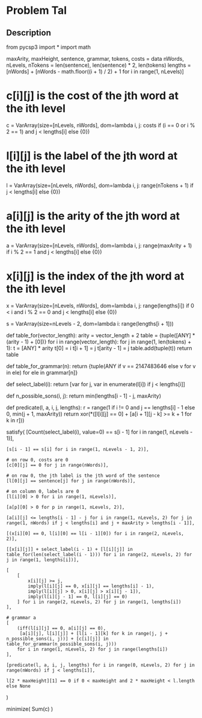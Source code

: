 # Problem Tal
## Description
from pycsp3 import *
import math

maxArity, maxHeight, sentence, grammar, tokens, costs = data
nWords, nLevels, nTokens = len(sentence), len(sentence) * 2, len(tokens)
lengths = [nWords] + [nWords - math.floor((i + 1) / 2) + 1 for i in range(1, nLevels)]

# c[i][j] is the cost of the jth word at the ith level
c = VarArray(size=[nLevels, nWords], dom=lambda i, j: costs if (i == 0 or i % 2 == 1) and j < lengths[i] else {0})

# l[i][j] is the label of the jth word at the ith level
l = VarArray(size=[nLevels, nWords], dom=lambda i, j: range(nTokens + 1) if j < lengths[i] else {0})

# a[i][j] is the arity of the jth word at the ith level
a = VarArray(size=[nLevels, nWords], dom=lambda i, j: range(maxArity + 1) if i % 2 == 1 and j < lengths[i] else {0})

# x[i][j] is the index of the jth word at the ith level
x = VarArray(size=[nLevels, nWords], dom=lambda i, j: range(lengths[i]) if 0 < i and i % 2 == 0 and j < lengths[i] else {0})

s = VarArray(size=nLevels - 2, dom=lambda i: range(lengths[i + 1]))


def table_for(vector_length):
    arity = vector_length + 2
    table = {tuple([ANY] * (arity - 1) + [0])}
    for i in range(vector_length):
        for j in range(1, len(tokens) + 1):
            t = [ANY] * arity
            t[0] = i
            t[i + 1] = j
            t[arity - 1] = j
            table.add(tuple(t))
    return table


def table_for_grammar(n):
    return {tuple(ANY if v == 2147483646 else v for v in ele) for ele in grammar[n]}


def select_label(i):
    return [var for j, var in enumerate(l[i]) if j < lengths[i]]


def n_possible_sons(i, j):
    return min(lengths[i - 1] - j, maxArity)


def predicate(l, a, i, j, lengths):
    r = range(1 if i != 0 and j == lengths[i] - 1 else 0, min(j + 1, maxArity))
    return xor(*([l[i][j] == 0] + [a[i + 1][j - k] >= k + 1 for k in r]))


satisfy(
    [Count(select_label(i), value=0) == s[i - 1] for i in range(1, nLevels - 1)],

    [s[i - 1] == s[i] for i in range(1, nLevels - 1, 2)],

    # on row 0, costs are 0
    [c[0][j] == 0 for j in range(nWords)],

    # on row 0, the jth label is the jth word of the sentence
    [l[0][j] == sentence[j] for j in range(nWords)],

    # on column 0, labels are 0
    [l[i][0] > 0 for i in range(1, nLevels)],

    [a[p][0] > 0 for p in range(1, nLevels, 2)],

    [a[i][j] <= lengths[i - 1] - j for i in range(1, nLevels, 2) for j in range(1, nWords) if j < lengths[i] and j + maxArity > lengths[i - 1]],

    [(x[i][0] == 0, l[i][0] == l[i - 1][0]) for i in range(2, nLevels, 2)],

    [[x[i][j]] + select_label(i - 1) + [l[i][j]] in table_for(len(select_label(i - 1))) for i in range(2, nLevels, 2) for j in range(1, lengths[i])],

    [
        [
            x[i][j] >= j,
            imply(l[i][j] == 0, x[i][j] == lengths[i] - 1),
            imply(l[i][j] > 0, x[i][j] > x[i][j - 1]),
            imply(l[i][j - 1] == 0, l[i][j] == 0)
        ] for i in range(2, nLevels, 2) for j in range(1, lengths[i])
    ],

    # grammar a
    [
        (iff(l[i][j] == 0, a[i][j] == 0),
         [a[i][j], l[i][j]] + [l[i - 1][k] for k in range(j, j + n_possible_sons(i, j))] + [c[i][j]] in table_for_grammar(n_possible_sons(i, j)))
        for i in range(1, nLevels, 2) for j in range(lengths[i])
    ],

    [predicate(l, a, i, j, lengths) for i in range(0, nLevels, 2) for j in range(nWords) if j < lengths[i]],

    l[2 * maxHeight][1] == 0 if 0 < maxHeight and 2 * maxHeight < l.length else None

)

minimize(
    Sum(c)
)

